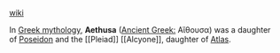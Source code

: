 [wiki](https://en.wikipedia.org/wiki/Aethusa)

In [Greek mythology](https://en.wikipedia.org/wiki/Greek_mythology "Greek mythology"), **Aethusa** ([Ancient Greek:](https://en.wikipedia.org/wiki/Ancient_Greek "Ancient Greek") Αἵθουσα) was a daughter of [Poseidon](https://en.wikipedia.org/wiki/Poseidon "Poseidon") and the [[Pleiad]] [[Alcyone]], daughter of [Atlas](https://en.wikipedia.org/wiki/Atlas_(mythology)).

